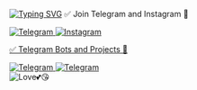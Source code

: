 
[![Typing SVG](https://readme-typing-svg.herokuapp.com?font=Rubik+Moonrocks&color=F70000&lines=%F0%9F%91%8BHii%2C+i+am+professional+;Website+and+Coding+Student!+)](https://git.io/typing-svg)
<h align="left">✅ Join Telegram and Instagram 🤙</h>
<p align="left">
<div>
    <a href="https://telegram.me/TGTechHub">
        <img
            src="https://img.shields.io/badge/Telegram-black?&style=for-the-badge&logo=telegram"
            alt="Telegram"
        >
    </a>
 <a href="https://Instagram.com/gauravjat4x">
        <img
            src="https://img.shields.io/badge/Instagram-black?&style=for-the-badge&logo=Instagram"
            alt="Instagram"
        >
</p>
<h align="left">✅ Telegram Bots and Projects 🤙</h>
<p align="left">
<div>
    <a href="https://telegram.me/FileToLink4UBot">
        <img
            src="https://img.shields.io/badge/FileToLink4UBot-black?&style=for-the-badge&logo=telegram"
            alt="Telegram"
        >
    </a>
 <a href="https://telegram.me/FileStore4UBot">
        <img
            src="https://img.shields.io/badge/FileStore4UBot-black?&style=for-the-badge&logo=telegram"
            alt="Telegram"
        >
    </a>
</br>
<img
            src="https://i.ibb.co/FgF2zCT/IMG-20220627-093217.jpg"
            alt="Love💕😘"
        >
